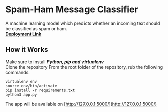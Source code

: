 Spam-Ham Message Classifier
===========================

A machine learning model which predicts whether an incoming text should be classified as spam or ham.<br/>
**[Deployment Link](https://spam-ham-predictor.herokuapp.com)**



How it Works
----------------
Make sure to install **_Python, pip and virtualenv_**<br /> 
Clone the repository
From the root folder of the repository, rub the following commands.
```
virtualenv env
source env/bin/activate
pip install -r requirements.txt
python3 app.py
```

The app will be available on [http://127.0.0.1:5000/](http://127.0.0.1:5000/)
